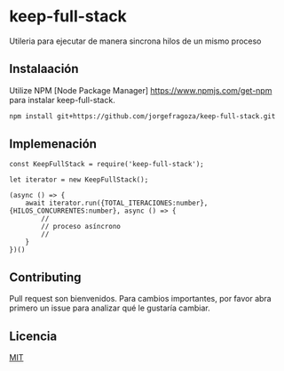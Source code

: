 # keep-full-stack
Utileria para ejecutar de manera sincrona hilos de un mismo proceso

## Instalaación
Utilize NPM [Node Package Manager] https://www.npmjs.com/get-npm para instalar keep-full-stack.

```bash
npm install git+https://github.com/jorgefragoza/keep-full-stack.git
```

## Implemenación

```NodeJS
const KeepFullStack = require('keep-full-stack');

let iterator = new KeepFullStack();

(async () => {
    await iterator.run({TOTAL_ITERACIONES:number}, {HILOS_CONCURRENTES:number}, async () => {
        //
        // proceso asíncrono
        //
    }
})()
```

## Contributing
Pull request son bienvenidos. Para cambios importantes, por favor abra primero un issue para analizar qué le gustaría cambiar.

## Licencia
[MIT](https://choosealicense.com/licenses/mit/)
